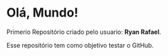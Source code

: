 # Olá, Mundo!
 Primerio Repositório criado pelo usuario: **Ryan Rafael**.

 Esse repositório tem como objetivo testar o GitHub.